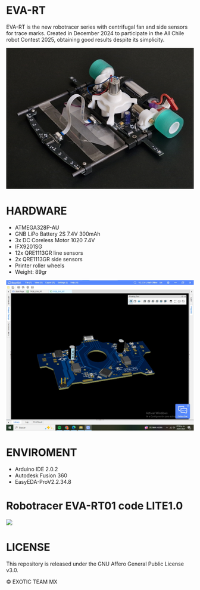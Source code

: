 # EVA-RT
EVA-RT is the new robotracer series with centrifugal fan and side sensors for trace marks. Created in December 2024 to participate in the All Chile robot Contest 2025, obtaining good results despite its simplicity.

![EVA-RT](./images/EVA-RT_01.jpg)

# HARDWARE
- ATMEGA328P-AU
- GNB LiPo Battery 2S 7.4V 300mAh
- 3x DC Coreless Motor 1020 7.4V
- IFX9201SG
- 12x QRE1113GR line sensors
- 2x QRE1113GR side sensors
- Printer roller wheels
- Weight: 89gr

![EVA-RT](./images/PCB_render.jpeg)

# ENVIROMENT
- Arduino IDE 2.0.2
- Autodesk Fusion 360
- EasyEDA-ProV2.2.34.8

#  Robotracer EVA-RT01 code LITE1.0
[![](https://i.ytimg.com/vi/mkbgixV5h3M/hqdefault.jpg?sqp=-oaymwFBCNACELwBSFryq4qpAzMIARUAAIhCGAHYAQHiAQoIGBACGAY4AUAB8AEB-AH-CYAC0AWKAgwIABABGGUgYihOMA8=&rs=AOn4CLAF64YJfgdeUuFDjKqJce8nI8pS6g)](https://youtu.be/mkbgixV5h3M)

# LICENSE
This repository is released under the GNU Affero General Public License v3.0.

©  EXOTIC TEAM MX
